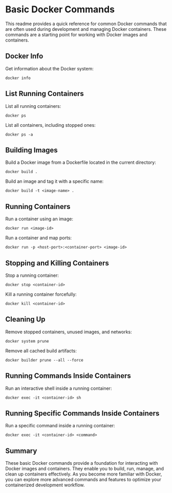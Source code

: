 # Basic Docker Commands

This readme provides a quick reference for common Docker commands that are often used during development and managing Docker containers. These commands are a starting point for working with Docker images and containers.

## Docker Info

Get information about the Docker system:

```
docker info
```

## List Running Containers

List all running containers:

```
docker ps
```

List all containers, including stopped ones:

```
docker ps -a
```

## Building Images

Build a Docker image from a Dockerfile located in the current directory:

```
docker build .
```

Build an image and tag it with a specific name:

```
docker build -t <image-name> .
```

## Running Containers

Run a container using an image:

```
docker run <image-id>
```

Run a container and map ports:

```
docker run -p <host-port>:<container-port> <image-id>
```

## Stopping and Killing Containers

Stop a running container:

```
docker stop <container-id>
```

Kill a running container forcefully:

```
docker kill <container-id>
```

## Cleaning Up

Remove stopped containers, unused images, and networks:

```
docker system prune
```

Remove all cached build artifacts:

```
docker builder prune --all --force
```

## Running Commands Inside Containers

Run an interactive shell inside a running container:

```
docker exec -it <container-id> sh
```

## Running Specific Commands Inside Containers

Run a specific command inside a running container:

```
docker exec -it <container-id> <command>
```

## Summary

These basic Docker commands provide a foundation for interacting with Docker images and containers. They enable you to build, run, manage, and clean up containers effectively. As you become more familiar with Docker, you can explore more advanced commands and features to optimize your containerized development workflow.
